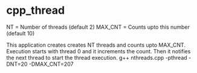 # cpp_thread

NT = Number of threads (default 2)
MAX_CNT = Counts upto this number (default 10)

This application creates creates NT threads and counts upto MAX_CNT. 
Execution starts with thread 0 and it increments the count. 
Then it notifies the next thread to start the thread execution.
g++ nthreads.cpp -pthread -DNT=20 -DMAX_CNT=207
